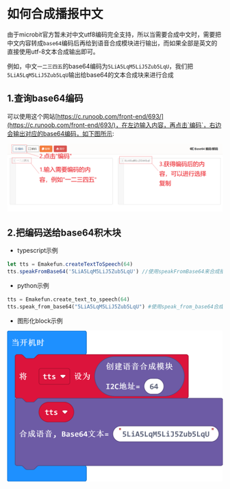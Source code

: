 # 如何合成播报中文

由于microbit官方暂未对中文utf8编码完全支持，所以当需要合成中文时，需要把中文内容转成`base64`编码后再给到语音合成模块进行输出，而如果全部是英文的直接使用utf-8文本合成输出即可。

例如，中文`一二三四五`的base64编码为`5LiA5LqM5LiJ5Zub5LqU`，我们把`5LiA5LqM5LiJ5Zub5LqU`输出给base64的文本合成块来进行合成

## 1.查询base64编码

可以使用这个网站[https://c.runoob.com/front-end/693/](https://c.runoob.com/front-end/693/)，在左边输入内容，再点击`编码`，右边会输出对应的base64编码，如下图所示:

![how_to_get_base64_encoded_string.png](how_to_get_base64_encoded_string.png)

## 2.把编码送给base64积木块

- typescript示例

```typescript
let tts = Emakefun.createTextToSpeech(64)
tts.speakFromBase64('5LiA5LqM5LiJ5Zub5LqU') //使用speakFromBase64来合成播报base64对应的内容
```

- python示例

```python
tts = Emakefun.create_text_to_speech(64)
tts.speak_from_base64("5LiA5LqM5LiJ5Zub5LqU") #使用speak_from_base64合成播报base64对应的内容
```

- 图形化block示例

![example_tts_chinese.png](example_tts_chinese.png)
